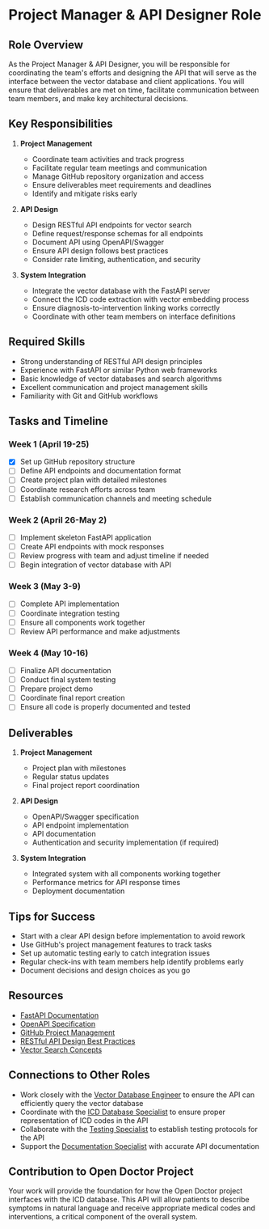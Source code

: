 # Project Manager & API Designer Role

## Role Overview

As the Project Manager & API Designer, you will be responsible for coordinating the team's efforts and designing the API that will serve as the interface between the vector database and client applications. You will ensure that deliverables are met on time, facilitate communication between team members, and make key architectural decisions.

## Key Responsibilities

1. **Project Management**
   - Coordinate team activities and track progress
   - Facilitate regular team meetings and communication
   - Manage GitHub repository organization and access
   - Ensure deliverables meet requirements and deadlines
   - Identify and mitigate risks early

2. **API Design**
   - Design RESTful API endpoints for vector search
   - Define request/response schemas for all endpoints
   - Document API using OpenAPI/Swagger
   - Ensure API design follows best practices
   - Consider rate limiting, authentication, and security

3. **System Integration**
   - Integrate the vector database with the FastAPI server
   - Connect the ICD code extraction with vector embedding process
   - Ensure diagnosis-to-intervention linking works correctly
   - Coordinate with other team members on interface definitions

## Required Skills

- Strong understanding of RESTful API design principles
- Experience with FastAPI or similar Python web frameworks
- Basic knowledge of vector databases and search algorithms
- Excellent communication and project management skills
- Familiarity with Git and GitHub workflows

## Tasks and Timeline

### Week 1 (April 19-25)
- [x] Set up GitHub repository structure
- [ ] Define API endpoints and documentation format
- [ ] Create project plan with detailed milestones
- [ ] Coordinate research efforts across team
- [ ] Establish communication channels and meeting schedule

### Week 2 (April 26-May 2)
- [ ] Implement skeleton FastAPI application
- [ ] Create API endpoints with mock responses
- [ ] Review progress with team and adjust timeline if needed
- [ ] Begin integration of vector database with API

### Week 3 (May 3-9)
- [ ] Complete API implementation
- [ ] Coordinate integration testing
- [ ] Ensure all components work together
- [ ] Review API performance and make adjustments

### Week 4 (May 10-16)
- [ ] Finalize API documentation
- [ ] Conduct final system testing
- [ ] Prepare project demo
- [ ] Coordinate final report creation
- [ ] Ensure all code is properly documented and tested

## Deliverables

1. **Project Management**
   - Project plan with milestones
   - Regular status updates
   - Final project report coordination

2. **API Design**
   - OpenAPI/Swagger specification
   - API endpoint implementation
   - API documentation
   - Authentication and security implementation (if required)

3. **System Integration**
   - Integrated system with all components working together
   - Performance metrics for API response times
   - Deployment documentation

## Tips for Success

- Start with a clear API design before implementation to avoid rework
- Use GitHub's project management features to track tasks
- Set up automatic testing early to catch integration issues
- Regular check-ins with team members help identify problems early
- Document decisions and design choices as you go

## Resources

- [FastAPI Documentation](https://fastapi.tiangolo.com/)
- [OpenAPI Specification](https://swagger.io/specification/)
- [GitHub Project Management](https://docs.github.com/en/issues/planning-and-tracking-with-projects)
- [RESTful API Design Best Practices](https://restfulapi.net/)
- [Vector Search Concepts](https://www.pinecone.io/learn/vector-search/)

## Connections to Other Roles

- Work closely with the [Vector Database Engineer](./Student3_VectorDB.md) to ensure the API can efficiently query the vector database
- Coordinate with the [ICD Database Specialist](./Student2_ICDSpecialist.md) to ensure proper representation of ICD codes in the API
- Collaborate with the [Testing Specialist](./Student5_Testing.md) to establish testing protocols for the API
- Support the [Documentation Specialist](./Student6_Documentation.md) with accurate API documentation

## Contribution to Open Doctor Project

Your work will provide the foundation for how the Open Doctor project interfaces with the ICD database. This API will allow patients to describe symptoms in natural language and receive appropriate medical codes and interventions, a critical component of the overall system. 